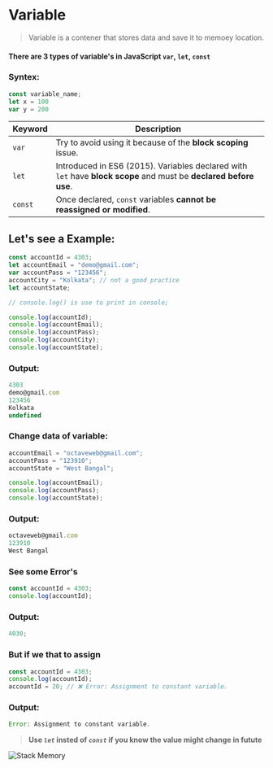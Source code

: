 # Variable
> Variable is a contener that stores data and save it to memoey location.

#### There are 3 types of variable's in JavaScript `var`, `let`, `const`

### Syntex:

```javascript
const variable_name;
let x = 100
var y = 200
```

| Keyword | Description                                                                                                       |
| ------- | ----------------------------------------------------------------------------------------------------------------- |
| `var`   | Try to avoid using it because of the **block scoping** issue.                                                     |
| `let`   | Introduced in ES6 (2015). Variables declared with `let` have **block scope** and must be **declared before use**. |
| `const` | Once declared, `const` variables **cannot be reassigned or modified**.                                            |

<!-- [Back to Topic List](#jump-to-any-topic) -->

## Let's see a Example:

```javascript
const accountId = 4303;
let accountEmail = "demo@gmail.com";
var accountPass = "123456";
accountCity = "Kolkata"; // not a good practice
let accountState;

// console.log() is use to print in console;

console.log(accountId);
console.log(accountEmail);
console.log(accountPass);
console.log(accountCity);
console.log(accountState);
```

### Output:

```javascript
4303
demo@gmail.com
123456
Kolkata
undefined
```

### Change data of variable:

```javascript
accountEmail = "octaveweb@gmail.com";
accountPass = "123910";
accountState = "West Bangal";

console.log(accountEmail);
console.log(accountPass);
console.log(accountState);
```

### Output:

```javascript
octaveweb@gmail.com
123910
West Bangal
```

### See some Error's

```javascript
const accountId = 4303;
console.log(accountId);
```

### Output:

```javascript
4030;
```

### But if we that to assign

```javascript
const accountId = 4303;
console.log(accountId);
accountId = 20; // ❌ Error: Assignment to constant variable.
```

### Output:

```javascript
Error: Assignment to constant variable.
```

> **Use _`let`_ insted of _`const`_ if you know the value might change in futute**


![Stack Memory](https://imgs.search.brave.com/vJpKex5FwLd9-e7_tnxTJ2csglBZcuSTS8A25NRXS4A/rs:fit:860:0:0:0/g:ce/aHR0cHM6Ly9yZXMu/Y2xvdWRpbmFyeS5j/b20vZW5kamluL2lt/YWdlL3VwbG9hZC9m/X2F1dG8vcV84MC9h/c3NldHMvaW1hZ2Vz/L2Jsb2cvMjAyMi8w/Ni9zdGFjay1kYXRh/LXN0cnVjdHVyZS5w/bmc)
